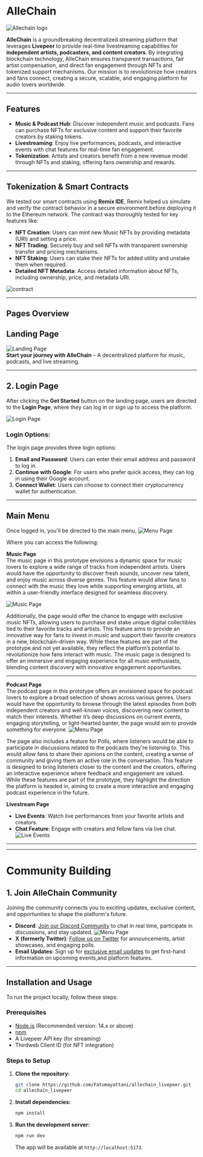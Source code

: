 # **AlleChain**

![Allechain logo](src/assets/search.png)

**AlleChain** is a groundbreaking decentralized streaming platform that leverages **Livepeer** to provide real-time livestreaming capabilities for **independent artists, podcasters, and content creators**. By integrating blockchain technology, AlleChain ensures transparent transactions, fair artist compensation, and direct fan engagement through NFTs and tokenized support mechanisms. Our mission is to revolutionize how creators and fans connect, creating a secure, scalable, and engaging platform for audio lovers worldwide.

---
## Features

- **Music & Podcast Hub**: Discover independent music and podcasts. Fans can purchase NFTs for exclusive content and support their favorite creators by staking tokens.
- **Livestreaming**: Enjoy live performances, podcasts, and interactive events with chat features for real-time fan engagement.
- **Tokenization**: Artists and creators benefit from a new revenue model through NFTs and staking, offering fans ownership and rewards.

---

## Tokenization & Smart Contracts
We tested our smart contracts using **Remix IDE**, Remix helped us simulate and verify the contract behavior in a secure environment before deploying it to the Ethereum network. The contract was thoroughly tested for key features like:

- **NFT Creation**: Users can mint new Music NFTs by providing metadata (URI) and setting a price.
- **NFT Trading**: Securely buy and sell NFTs with transparent ownership transfer and pricing mechanisms.
- **NFT Staking**: Users can stake their NFTs for added utility and unstake them when required.
- **Detailed NFT Metadata**: Access detailed information about NFTs, including ownership, price, and metadata URI.

![contract](public/token.PNG) 

---

## Pages Overview

## **Landing Page**

![Landing Page](public/landing-page.PNG)  
**Start your journey with AlleChain** – A decentralized platform for music, podcasts, and live streaming.

---

## 2. Login Page

After clicking the **Get Started** button on the landing page, users are directed to the **Login Page**, where they can log in or sign up to access the platform.

![Login Page](public/log-image.PNG) 

### Login Options:
The login page provides three login options:

1. **Email and Password**: Users can enter their email address and password to log in.
2. **Continue with Google**: For users who prefer quick access, they can log in using their Google account.
3. **Connect Wallet**: Users can choose to connect their cryptocurrency wallet for authentication.

---

## **Main Menu**
Once logged in, you'll be directed to the main menu, 
![Menu Page](public/menu.PNG) 

Where you can access the following:

**Music Page**  
The music page in this prototype envisions a dynamic space for music lovers to explore a wide range of tracks from independent artists. Users would have the opportunity to discover fresh sounds, uncover new talent, and enjoy music across diverse genres. This feature would allow fans to connect with the music they love while supporting emerging artists, all within a user-friendly interface designed for seamless discovery.

![Music Page](public/mft.PNG) 

Additionally, the page would offer the chance to engage with exclusive music NFTs, allowing users to purchase and stake unique digital collectibles tied to their favorite tracks and artists. This feature aims to provide an innovative way for fans to invest in music and support their favorite creators in a new, blockchain-driven way. While these features are part of the prototype and not yet available, they reflect the platform’s potential to revolutionize how fans interact with music. The music page is designed to offer an immersive and engaging experience for all music enthusiasts, blending content discovery with innovative engagement opportunities.

---- 


**Podcast Page**  
The podcast page in this prototype offers an envisioned space for podcast lovers to explore a broad selection of shows across various genres. Users would have the opportunity to browse through the latest episodes from both independent creators and well-known voices, discovering new content to match their interests. Whether it’s deep discussions on current events, engaging storytelling, or light-hearted banter, the page would aim to provide something for everyone.
![Menu Page](public/podcastss.PNG) 

The page also includes a feature for Polls, where listeners would be able to participate in discussions related to the podcasts they're listening to. This would allow fans to share their opinions on the content, creating a sense of community and giving them an active role in the conversation. This feature is designed to bring listeners closer to the content and the creators, offering an interactive experience where feedback and engagement are valued. While these features are part of the prototype, they highlight the direction the platform is headed in, aiming to create a more interactive and engaging podcast experience in the future.
  

**Livestream Page**  
   - **Live Events**: Watch live performances from your favorite artists and creators.
   - **Chat Feature**: Engage with creators and fellow fans via live chat.
   ![Live Events](public/live.PNG) 

---

---
# **Community Building**

## 1. **Join AlleChain Community**  
 Joining the community connects you to exciting updates, exclusive content, and opportunities to shape the platform's future.  

- **Discord**: [Join our Discord Community](https://discord.gg/zK6WmfnXdb) to chat in real time, participate in discussions, and stay updated.
![Menu Page](public/discord.jpg)   
- **X (formerly Twitter)**: [Follow us on Twitter](https://x.com/AlleChain) for announcements, artist showcases, and engaging polls.  
- **Email Updates**: Sign up for [exclusive email updates](https://allechain.netlify.app/) to get first-hand information on upcoming events,and platform features.  

---

## Installation and Usage

To run the project locally, follow these steps:

### Prerequisites

- [Node.js](https://nodejs.org/) (Recommended version: 14.x or above)
- [npm](https://www.npmjs.com/get-npm)
- A Livepeer API key (for streaming)
- Thirdweb Client ID (for NFT integration)

### Steps to Setup

1. **Clone the repository:**
   ```bash
   git clone https://github.com/Fatumayattani/allechain_livepeer.git
   cd allechain_livepeer
   ```

2. **Install dependencies:**
   ```bash
   npm install
   ```

3. **Run the development server:**
   ```bash
   npm run dev
   ```

   The app will be available at `http://localhost:5173`.

